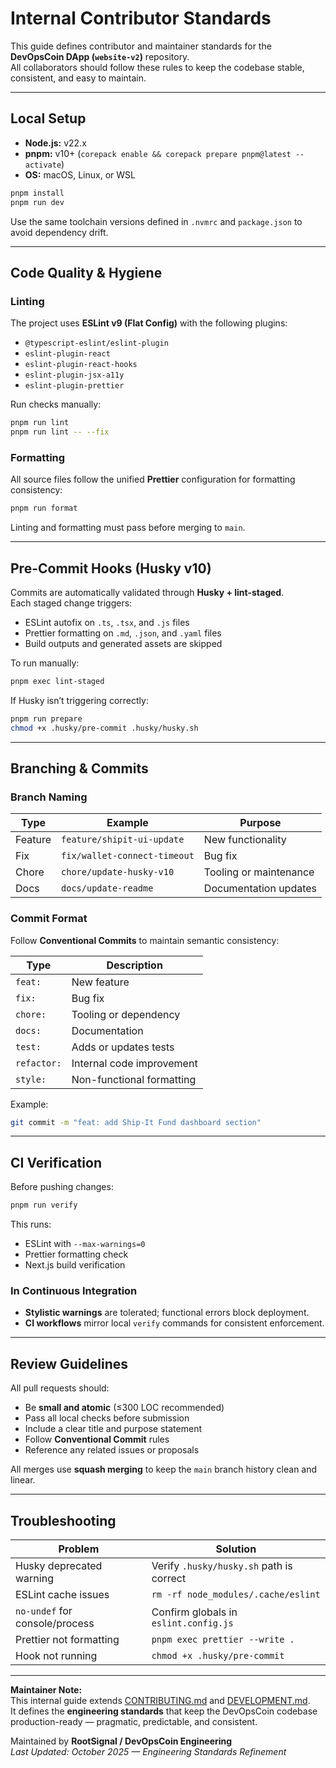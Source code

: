 # Internal Contributor Standards

This guide defines contributor and maintainer standards for the **DevOpsCoin DApp (`website-v2`)** repository.  
All collaborators should follow these rules to keep the codebase stable, consistent, and easy to maintain.

---

## Local Setup

- **Node.js:** v22.x
- **pnpm:** v10+ (`corepack enable && corepack prepare pnpm@latest --activate`)
- **OS:** macOS, Linux, or WSL

```bash
pnpm install
pnpm run dev
```

Use the same toolchain versions defined in `.nvmrc` and `package.json` to avoid dependency drift.

---

## Code Quality & Hygiene

### Linting

The project uses **ESLint v9 (Flat Config)** with the following plugins:

- `@typescript-eslint/eslint-plugin`
- `eslint-plugin-react`
- `eslint-plugin-react-hooks`
- `eslint-plugin-jsx-a11y`
- `eslint-plugin-prettier`

Run checks manually:

```bash
pnpm run lint
pnpm run lint -- --fix
```

### Formatting

All source files follow the unified **Prettier** configuration for formatting consistency:

```bash
pnpm run format
```

Linting and formatting must pass before merging to `main`.

---

## Pre-Commit Hooks (Husky v10)

Commits are automatically validated through **Husky + lint-staged**.  
Each staged change triggers:

- ESLint autofix on `.ts`, `.tsx`, and `.js` files
- Prettier formatting on `.md`, `.json`, and `.yaml` files
- Build outputs and generated assets are skipped

To run manually:

```bash
pnpm exec lint-staged
```

If Husky isn’t triggering correctly:

```bash
pnpm run prepare
chmod +x .husky/pre-commit .husky/husky.sh
```

---

## Branching & Commits

### Branch Naming

| Type    | Example                      | Purpose                |
| ------- | ---------------------------- | ---------------------- |
| Feature | `feature/shipit-ui-update`   | New functionality      |
| Fix     | `fix/wallet-connect-timeout` | Bug fix                |
| Chore   | `chore/update-husky-v10`     | Tooling or maintenance |
| Docs    | `docs/update-readme`         | Documentation updates  |

### Commit Format

Follow **Conventional Commits** to maintain semantic consistency:

| Type        | Description               |
| ----------- | ------------------------- |
| `feat:`     | New feature               |
| `fix:`      | Bug fix                   |
| `chore:`    | Tooling or dependency     |
| `docs:`     | Documentation             |
| `test:`     | Adds or updates tests     |
| `refactor:` | Internal code improvement |
| `style:`    | Non-functional formatting |

Example:

```bash
git commit -m "feat: add Ship-It Fund dashboard section"
```

---

## CI Verification

Before pushing changes:

```bash
pnpm run verify
```

This runs:

- ESLint with `--max-warnings=0`
- Prettier formatting check
- Next.js build verification

### In Continuous Integration

- **Stylistic warnings** are tolerated; functional errors block deployment.
- **CI workflows** mirror local `verify` commands for consistent enforcement.

---

## Review Guidelines

All pull requests should:

- Be **small and atomic** (≤300 LOC recommended)
- Pass all local checks before submission
- Include a clear title and purpose statement
- Follow **Conventional Commit** rules
- Reference any related issues or proposals

All merges use **squash merging** to keep the `main` branch history clean and linear.

---

## Troubleshooting

| Problem                        | Solution                                 |
| ------------------------------ | ---------------------------------------- |
| Husky deprecated warning       | Verify `.husky/husky.sh` path is correct |
| ESLint cache issues            | `rm -rf node_modules/.cache/eslint`      |
| `no-undef` for console/process | Confirm globals in `eslint.config.js`    |
| Prettier not formatting        | `pnpm exec prettier --write .`           |
| Hook not running               | `chmod +x .husky/pre-commit`             |

---

**Maintainer Note:**  
This internal guide extends [CONTRIBUTING.md](../../.github/CONTRIBUTING.md) and [DEVELOPMENT.md](./DEVELOPMENT.md).  
It defines the **engineering standards** that keep the DevOpsCoin codebase production-ready — pragmatic, predictable, and consistent.

Maintained by **RootSignal / DevOpsCoin Engineering**  
_Last Updated: October 2025 — Engineering Standards Refinement_

